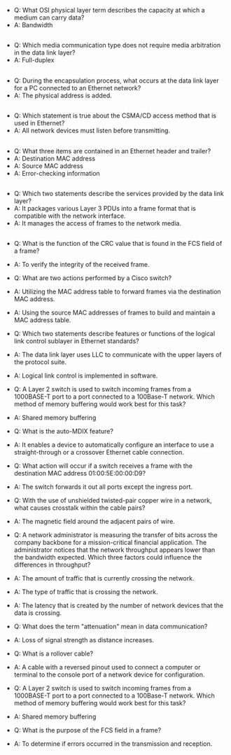 * Q: What OSI physical layer term describes the capacity at which a medium can carry data?
* A: Bandwidth
##
* Q: Which media communication type does not require media arbitration in the data link layer?
* A: Full-duplex
##
* Q: During the encapsulation process, what occurs at the data link layer for a PC connected to an Ethernet network?
* A: The physical address is added.
##
* Q: Which statement is true about the CSMA/CD access method that is used in Ethernet?
* A: All network devices must listen before transmitting.
##
* Q: What three items are contained in an Ethernet header and trailer?
* A: Destination MAC address
* A: Source MAC address
* A: Error-checking information
##
* Q: Which two statements describe the services provided by the data link layer?
* A: It packages various Layer 3 PDUs into a frame format that is compatible with the network interface.
* A: It manages the access of frames to the network media.
##
* Q: What is the function of the CRC value that is found in the FCS field of a frame?
* A: To verify the integrity of the received frame.

* Q: What are two actions performed by a Cisco switch?
* A: Utilizing the MAC address table to forward frames via the destination MAC address.
* A: Using the source MAC addresses of frames to build and maintain a MAC address table.

* Q: Which two statements describe features or functions of the logical link control sublayer in Ethernet standards?
* A: The data link layer uses LLC to communicate with the upper layers of the protocol suite.
* A: Logical link control is implemented in software.

* Q: A Layer 2 switch is used to switch incoming frames from a 1000BASE-T port to a port connected to a 100Base-T network. Which method of memory buffering would work best for this task?
* A: Shared memory buffering

* Q: What is the auto-MDIX feature?
* A: It enables a device to automatically configure an interface to use a straight-through or a crossover Ethernet cable connection.

* Q: What action will occur if a switch receives a frame with the destination MAC address 01:00:5E:00:00:D9?
* A: The switch forwards it out all ports except the ingress port.

* Q: With the use of unshielded twisted-pair copper wire in a network, what causes crosstalk within the cable pairs?
* A: The magnetic field around the adjacent pairs of wire.

* Q: A network administrator is measuring the transfer of bits across the company backbone for a mission-critical financial application. The administrator notices that the network throughput appears lower than the bandwidth expected. Which three factors could influence the differences in throughput?
* A: The amount of traffic that is currently crossing the network.
* A: The type of traffic that is crossing the network.
* A: The latency that is created by the number of network devices that the data is crossing.

* Q: What does the term "attenuation" mean in data communication?
* A: Loss of signal strength as distance increases.

* Q: What is a rollover cable?
* A: A cable with a reversed pinout used to connect a computer or terminal to the console port of a network device for configuration.

* Q: A Layer 2 switch is used to switch incoming frames from a 1000BASE-T port to a port connected to a 100Base-T network. Which method of memory buffering would work best for this task?
* A: Shared memory buffering

* Q: What is the purpose of the FCS field in a frame?
* A: To determine if errors occurred in the transmission and reception.
